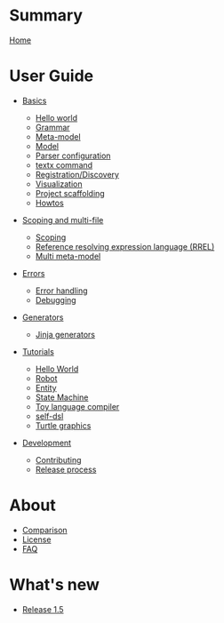 # Summary

[Home](./README.md)

# User Guide
- [Basics]()
    - [Hello world](./tutorials/hello_world.md)
    - [Grammar](./grammar.md)
    - [Meta-model](./metamodel.md)
    - [Model](./model.md)
    - [Parser configuration](./parser_config.md)
    - [textx command](./textx_command.md)
    - [Registration/Discovery](./registration.md)
    - [Visualization](./visualization.md)
    - [Project scaffolding](./scaffolding.md)
    - [Howtos](./howto.md)

- [Scoping and multi-file]()
    - [Scoping](./scoping.md)
    - [Reference resolving expression language (RREL)](./rrel.md)
    - [Multi meta-model](./multimetamodel.md)

- [Errors]()
    - [Error handling](./error_handling.md)
    - [Debugging](./debugging.md)

- [Generators]()
    - [Jinja generators](./jinja.md)

- [Tutorials]()
    - [Hello World](./tutorials/hello_world.md)
    - [Robot](./tutorials/robot.md)
    - [Entity](./tutorials/entity.md)
    - [State Machine](./tutorials/state_machine.md)
    - [Toy language compiler](./tutorials/toylanguage.md)
    - [self-dsl](./tutorials/self-dsl.md)
    - [Turtle graphics](./tutorials/turtle.md)

- [Development]()
    - [Contributing](./contributing.md)
    - [Release process](./process.md)

# About
- [Comparison](./about/comparison.md)
- [License](./license.md)
- [FAQ](./faq.md)

# What's new
- [Release 1.5](./whatsnew/release_1_5.md)
